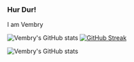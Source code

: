 ### Hur Dur!

I am Vembry

![Vembry's GitHub stats](https://github-readme-stats.vercel.app/api?username=vembry&count_private=true&show_icons=true&hide_border=true&theme=nord) 
[![GitHub Streak](https://github-readme-streak-stats.herokuapp.com?user=vembry&theme=nord&hide_border=true&date_format=%5BY%20%5DM%20j)](https://git.io/streak-stats)

![Vembry's GitHub stats](https://github-readme-stats.vercel.app/api/top-langs/?username=vembry&langs_count=10&hide_border=true&theme=nord)

